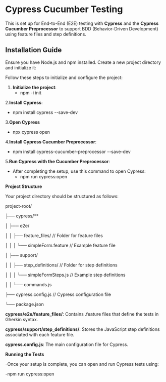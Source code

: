 # Cypress Cucumber Testing 

This is set up for End-to-End (E2E) testing with **Cypress** and the **Cypress Cucumber Preprocessor** to support BDD (Behavior-Driven Development) using feature files and step definitions.

## Installation Guide

Ensure you have Node.js and npm installed. Create a new project directory and initialize it:

Follow these steps to initialize and configure the project:

1. **Initialize the project**:
   - npm -i init
     
 2.**Install Cypress**:
  - npm install cypress --save-dev
    
3.**Open Cypress**
  - npx cypress open

4.**Install Cypress Cucumber Preprocessor**:
 -  npm install cypress-cucumber-preprocessor --save-dev

5.**Run Cypress with the Cucumber Preprocessor**:
  - After completing the setup, use this command to open Cypress:
    - npm run cypress:open
     
**Project Structure**

Your project directory should be structured as follows:

project-root/

├── cypress/**

│   ├── e2e/

│   │   ├── feature_files/                       // Folder for feature files

│   │   │   └── simpleForm.feature              // Example feature file

│   ├── support/

│   │   ├── step_definitions/                  // Folder for step definitions

│   │   │   └── simpleFormSteps.js             // Example step definitions

│   │   └── commands.js

├── cypress.config.js                          // Cypress configuration file

└── package.json


**cypress/e2e/feature_files/**: Contains .feature files that define the tests in Gherkin syntax.

**cypress/support/step_definitions/**: Stores the JavaScript step definitions associated with each feature file.

**cypress.config.js**: The main configuration file for Cypress.

**Running the Tests**

-Once your setup is complete, you can open and run Cypress tests using:

  -npm run cypress:open
